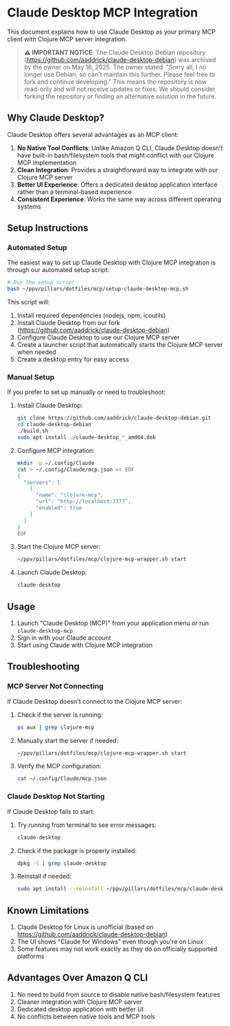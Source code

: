 # Claude Desktop MCP Integration

This document explains how to use Claude Desktop as your primary MCP client with Clojure MCP server integration.

> **⚠️ IMPORTANT NOTICE**: The Claude Desktop Debian repository (https://github.com/aaddrick/claude-desktop-debian) was archived by the owner on May 16, 2025. The owner stated: "Sorry all, I no longer use Debian, so can't maintain this further. Please feel free to fork and continue developing." This means the repository is now read-only and will not receive updates or fixes. We should consider forking the repository or finding an alternative solution in the future.

## Why Claude Desktop?

Claude Desktop offers several advantages as an MCP client:

1. **No Native Tool Conflicts**: Unlike Amazon Q CLI, Claude Desktop doesn't have built-in bash/filesystem tools that might conflict with our Clojure MCP implementation
2. **Clean Integration**: Provides a straightforward way to integrate with our Clojure MCP server
3. **Better UI Experience**: Offers a dedicated desktop application interface rather than a terminal-based experience
4. **Consistent Experience**: Works the same way across different operating systems

## Setup Instructions

### Automated Setup

The easiest way to set up Claude Desktop with Clojure MCP integration is through our automated setup script:

```bash
# Run the setup script
bash ~/ppv/pillars/dotfiles/mcp/setup-claude-desktop-mcp.sh
```

This script will:
1. Install required dependencies (nodejs, npm, icoutils)
2. Install Claude Desktop from our fork (https://github.com/aaddrick/claude-desktop-debian)
3. Configure Claude Desktop to use our Clojure MCP server
4. Create a launcher script that automatically starts the Clojure MCP server when needed
5. Create a desktop entry for easy access

### Manual Setup

If you prefer to set up manually or need to troubleshoot:

1. Install Claude Desktop:
   ```bash
   git clone https://github.com/aaddrick/claude-desktop-debian.git
   cd claude-desktop-debian
   ./build.sh
   sudo apt install ./claude-desktop_*_amd64.deb
   ```

2. Configure MCP integration:
   ```bash
   mkdir -p ~/.config/Claude
   cat > ~/.config/Claude/mcp.json << EOF
   {
     "servers": [
       {
         "name": "clojure-mcp",
         "url": "http://localhost:7777",
         "enabled": true
       }
     ]
   }
   EOF
   ```

3. Start the Clojure MCP server:
   ```bash
   ~/ppv/pillars/dotfiles/mcp/clojure-mcp-wrapper.sh start
   ```

4. Launch Claude Desktop:
   ```bash
   claude-desktop
   ```

## Usage

1. Launch "Claude Desktop (MCP)" from your application menu or run `claude-desktop-mcp`
2. Sign in with your Claude account
3. Start using Claude with Clojure MCP integration

## Troubleshooting

### MCP Server Not Connecting

If Claude Desktop doesn't connect to the Clojure MCP server:

1. Check if the server is running:
   ```bash
   ps aux | grep clojure-mcp
   ```

2. Manually start the server if needed:
   ```bash
   ~/ppv/pillars/dotfiles/mcp/clojure-mcp-wrapper.sh start
   ```

3. Verify the MCP configuration:
   ```bash
   cat ~/.config/Claude/mcp.json
   ```

### Claude Desktop Not Starting

If Claude Desktop fails to start:

1. Try running from terminal to see error messages:
   ```bash
   claude-desktop
   ```

2. Check if the package is properly installed:
   ```bash
   dpkg -l | grep claude-desktop
   ```

3. Reinstall if needed:
   ```bash
   sudo apt install --reinstall ~/ppv/pillars/dotfiles/mcp/claude-desktop-debian/claude-desktop_*_amd64.deb
   ```

## Known Limitations

1. Claude Desktop for Linux is unofficial (based on https://github.com/aaddrick/claude-desktop-debian)
2. The UI shows "Claude for Windows" even though you're on Linux
3. Some features may not work exactly as they do on officially supported platforms

## Advantages Over Amazon Q CLI

1. No need to build from source to disable native bash/filesystem features
2. Cleaner integration with Clojure MCP server
3. Dedicated desktop application with better UI
4. No conflicts between native tools and MCP tools